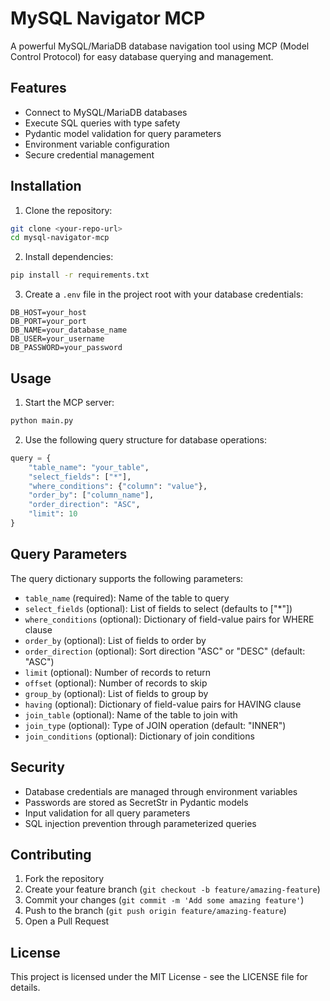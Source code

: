 # MySQL Navigator MCP

A powerful MySQL/MariaDB database navigation tool using MCP (Model Control Protocol) for easy database querying and management.

## Features

- Connect to MySQL/MariaDB databases
- Execute SQL queries with type safety
- Pydantic model validation for query parameters
- Environment variable configuration
- Secure credential management

## Installation

1. Clone the repository:
```bash
git clone <your-repo-url>
cd mysql-navigator-mcp
```

2. Install dependencies:
```bash
pip install -r requirements.txt
```

3. Create a `.env` file in the project root with your database credentials:
```env
DB_HOST=your_host
DB_PORT=your_port
DB_NAME=your_database_name
DB_USER=your_username
DB_PASSWORD=your_password
```

## Usage

1. Start the MCP server:
```bash
python main.py
```

2. Use the following query structure for database operations:
```python
query = {
    "table_name": "your_table",
    "select_fields": ["*"],
    "where_conditions": {"column": "value"},
    "order_by": ["column_name"],
    "order_direction": "ASC",
    "limit": 10
}
```

## Query Parameters

The query dictionary supports the following parameters:

- `table_name` (required): Name of the table to query
- `select_fields` (optional): List of fields to select (defaults to ["*"])
- `where_conditions` (optional): Dictionary of field-value pairs for WHERE clause
- `order_by` (optional): List of fields to order by
- `order_direction` (optional): Sort direction "ASC" or "DESC" (default: "ASC")
- `limit` (optional): Number of records to return
- `offset` (optional): Number of records to skip
- `group_by` (optional): List of fields to group by
- `having` (optional): Dictionary of field-value pairs for HAVING clause
- `join_table` (optional): Name of the table to join with
- `join_type` (optional): Type of JOIN operation (default: "INNER")
- `join_conditions` (optional): Dictionary of join conditions

## Security

- Database credentials are managed through environment variables
- Passwords are stored as SecretStr in Pydantic models
- Input validation for all query parameters
- SQL injection prevention through parameterized queries

## Contributing

1. Fork the repository
2. Create your feature branch (`git checkout -b feature/amazing-feature`)
3. Commit your changes (`git commit -m 'Add some amazing feature'`)
4. Push to the branch (`git push origin feature/amazing-feature`)
5. Open a Pull Request

## License

This project is licensed under the MIT License - see the LICENSE file for details. 